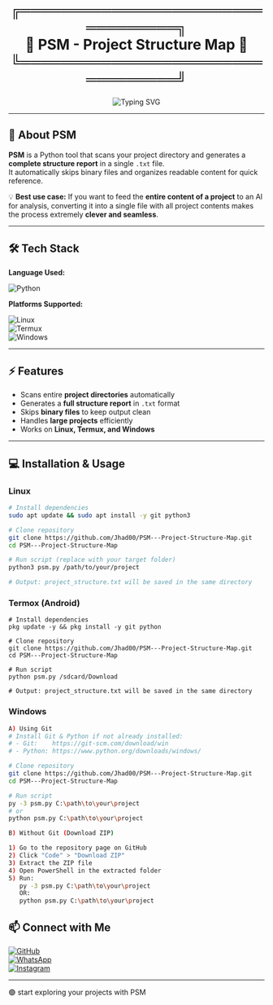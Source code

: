 <!-- Fancy Name Frame -->
<h1 align="center">
  ╔═════════════════════════════════╗<br>
  📂 PSM - Project Structure Map 📂<br>
  ╚═════════════════════════════════╝
</h1>

<!-- Typing Banner -->
<p align="center">
  <img src="https://readme-typing-svg.herokuapp.com?font=Fira+Code&size=26&duration=3000&pause=1000&color=00C2FF&center=true&vCenter=true&width=700&lines=In+the+name+of+Allah%2C+Explore+your+projects+with+PSM;Generate+a+full+project+structure+in+a+single+file" alt="Typing SVG" />
</p>

---

## 🌿 About PSM

**PSM** is a Python tool that scans your project directory and generates a **complete structure report** in a single `.txt` file.  
It automatically skips binary files and organizes readable content for quick reference.  

💡 **Best use case:** If you want to feed the **entire content of a project** to an AI for analysis, converting it into a single file with all project contents makes the process extremely **clever and seamless**.

---

## 🛠 Tech Stack

**Language Used:**

![Python](https://img.shields.io/badge/Python-14354C?style=flat&logo=python)  

**Platforms Supported:**

![Linux](https://img.shields.io/badge/Linux-FCC624?style=flat&logo=linux)  
![Termux](https://img.shields.io/badge/Termux-000000?style=flat&logo=terminal)  
![Windows](https://img.shields.io/badge/Windows-0078D6?style=flat&logo=windows)  

---

## ⚡ Features

- Scans entire **project directories** automatically  
- Generates a **full structure report** in `.txt` format  
- Skips **binary files** to keep output clean  
- Handles **large projects** efficiently  
- Works on **Linux, Termux, and Windows**  

---

## 💻 Installation & Usage

### Linux
```bash
# Install dependencies
sudo apt update && sudo apt install -y git python3

# Clone repository
git clone https://github.com/Jhad00/PSM---Project-Structure-Map.git
cd PSM---Project-Structure-Map

# Run script (replace with your target folder)
python3 psm.py /path/to/your/project

# Output: project_structure.txt will be saved in the same directory
```
### Termox (Android)
```bach
# Install dependencies
pkg update -y && pkg install -y git python

# Clone repository
git clone https://github.com/Jhad00/PSM---Project-Structure-Map.git
cd PSM---Project-Structure-Map

# Run script
python psm.py /sdcard/Download

# Output: project_structure.txt will be saved in the same directory
```
### Windows
```bash
A) Using Git
# Install Git & Python if not already installed:
# - Git:    https://git-scm.com/download/win
# - Python: https://www.python.org/downloads/windows/

# Clone repository
git clone https://github.com/Jhad00/PSM---Project-Structure-Map.git
cd PSM---Project-Structure-Map

# Run script
py -3 psm.py C:\path\to\your\project
# or
python psm.py C:\path\to\your\project

B) Without Git (Download ZIP)

1) Go to the repository page on GitHub
2) Click "Code" > "Download ZIP"
3) Extract the ZIP file
4) Open PowerShell in the extracted folder
5) Run:
   py -3 psm.py C:\path\to\your\project
   OR:
   python psm.py C:\path\to\your\project
```
## 📫 Connect with Me
[![GitHub](https://img.shields.io/badge/GitHub--181717?style=flat&logo=github)](https://github.com/Jhad00)  
[![WhatsApp](https://img.shields.io/badge/WhatsApp-25D366?style=flat&logo=whatsapp)](https://wa.me/963953391651)  
[![Instagram](https://img.shields.io/badge/Instagram-E4405F?style=flat&logo=instagram)](https://instagram.com/jhad_34)

---

🟢 start exploring your projects with PSM
